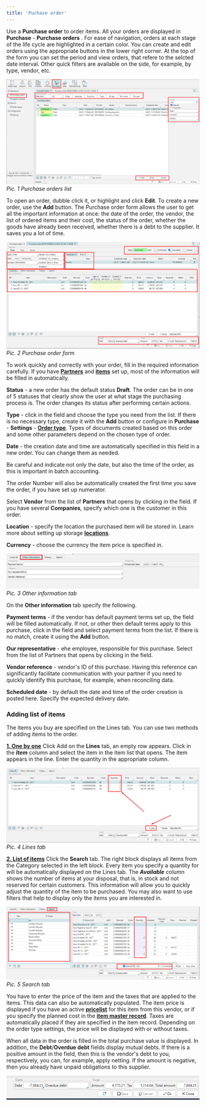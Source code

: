 ```yaml
---
title: 'Puchase order'
---
```


Use a **Purchase order** to order items. All your orders are displayed in **Purchase** - **Purchase orders** . For ease of navigation, orders at each stage of the life cycle are highlighted in a certain color. You can create and edit orders using the appropriate buttons in the lower right corner. At the top of the form you can set the period and view orders, that refere to the selcted date interval. Other quick filters are available on the side, for example, by type, vendor, etc.

![](images/Purchase_order_1.png)  
*Pic. 1 Purchase orders list*

  

To open an order, dubble click it, or highlight and click **Edit**. To create a new order, use the **Add** button. The Purchase order form allows the user to get all the important information at once: the date of the order, the vendor, the list of ordered items and their cost, the status of the order, whether the goods have already been received, whether there is a debt to the supplier. It saves you a lot of time.

![](images/Purchase_order_2.png)  
*Pic. 2 Purchase order form*

  

To work quickly and correctly with your order, fill in the required information carefully. If you have **[Partners](Partners_directory.md)** and **[items](Items_directory.md)** set up, most of the information will be filled in automatically.

**Status** - a new order has the default status **Draft**. The order can be in one of 5 statuses that clearly show the user at what stage the purchasing process is. The order changes its status after performing certain actions.

**Type** - click in the field and choose the type you need from the list. If there is no necessary type, create it with the **Add** button or configure in **Purchase** - **Settings** - **[Order type](Purchase_order_type.md)**. Types of documents created based on this order and some other parameters depend on the chosen type of order. 

**Date** - the creation date and time are automatically specified in this field in a new order. You can change them as needed.

Be careful and indicate not only the date, but also the time of the order, as this is important in batch accounting.

The order Number will also be automatically created the first time you save the order, if you have set up numerator.

Select **Vendor** from the list of **Partners** that opens by clicking in the field. If you have several **Companies**, specify which one is the customer in this order.

**Location** - specify the location the purchased item will be stored in. Learn more about setting up storage **[locations](Location_settings.md)**.

**Currency** - choose the currency the item price is specified in.

![](images/Purchase_order_3.png)  
*Pic. 3 Other information tab*

  

On the **Other information** tab specify the following.

**Payment terms** - if the vendor has default payment terms set up, the field will be filled automatically. If not, or other then default terms apply to this purchase, click in the field and select payment terms from the list. If there is no match, create it using the **Add** button.

**Our representative** - еhe employee, responsible for this purchase. Select from the list of Partners that opens by clicking in the field.

**Vendor reference** - vendor's ID of this purchase. Having this reference can significantly facilitate communication with your partner if you need to quickly identify this purchase, for example, when reconciling data.

**Scheduled date** - by default the date and time of the order creation is posted here. Specify the expected delivery date.

### Adding list of items

The items you buy are specified on the Lines tab. You can use two methods of adding items to the order.

**<u>1. One by one</u>** Click Add on the **Lines** tab, an empty row appears. Click in the ***Item*** column and select the item in the item list that opens. The item appears in the line. Enter the quantity in the appropriate column.

![](images/Purchase_order_4.png)  
*Pic. 4 Lines tab*

  

**<u>2. List of items</u>** Click the **Search** tab. The right block displays all items from the Category selected in the left block. Every item you specify a quantity for will be automatically displayed on the Lines tab. The ***Available*** column shows the number of items at your disposal, that is, in stock and not reserved for certain customers. This information will allow you to quickly adjust the quantity of the item to be purchased. You may also want to use filters that help to display only the items you are interested in.

![](images/Purchase_order_5.png)  
*Pic. 5 Search tab*

  

You have to enter the price of the item and the taxes that are applied to the items. This data can also be automatically populated. The item price is displayed if you have an active [**pricelist**](Vendor_pricelists.md) for this item from this vendor, or if you specify the planned cost in the [**item master record**](Items_directory.md). Taxes are automatically placed if they are specified in the item record. Depending on the order type settings, the price will be displayed with or without taxes.

  

When all data in the order is filled in the total purchase value is displayed. In addition, the **Debt**/**Overdue debt** fields display mutual debts. If there is a positive amount in the field, then this is the vendor's debt to you, respectively, you can, for example, apply netting. If the amount is negative, then you already have unpaid obligations to this supplier.

![](images/Purchase_order_6.png)

  



